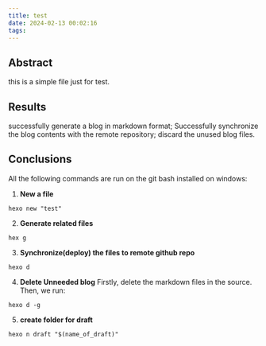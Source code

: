 ```yaml
---
title: test
date: 2024-02-13 00:02:16
tags:
---
```


## Abstract 
this is a simple file just for test.

## Results
successfully generate a blog in markdown format; Successfully synchronize the blog contents with the remote repository; discard the unused blog files.

## Conclusions
All the following commands are run on the git bash installed on windows:
1. **New a file** 
```(bash)
hexo new "test"
```

2. **Generate related files**
```(bash)
hex g
```

3. **Synchronize(deploy) the files to remote github repo**
```(bash)
hexo d
```

4. **Delete Unneeded blog**
Firstly, delete the markdown files in the source. Then, we run:
```(bash)
hexo d -g
```

5. **create folder for draft**

```(bash)
hexo n draft "$(name_of_draft)"
```
